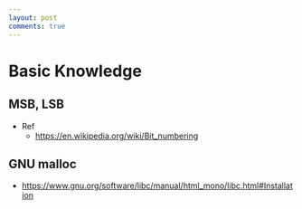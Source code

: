 ```yaml
---
layout: post
comments: true
---
```


# Basic Knowledge

## MSB, LSB

* Ref
	* https://en.wikipedia.org/wiki/Bit_numbering

	

## GNU malloc

* https://www.gnu.org/software/libc/manual/html_mono/libc.html#Installation
